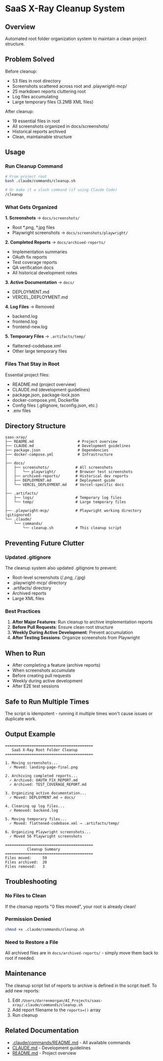 # SaaS X-Ray Cleanup System

## Overview

Automated root folder organization system to maintain a clean project structure.

## Problem Solved

Before cleanup:
- 53 files in root directory
- Screenshots scattered across root and .playwright-mcp/
- 25 markdown reports cluttering root
- Log files accumulating
- Large temporary files (3.2MB XML files)

After cleanup:
- 19 essential files in root
- All screenshots organized in docs/screenshots/
- Historical reports archived
- Clean, maintainable structure

## Usage

### Run Cleanup Command

```bash
# From project root
bash .claude/commands/cleanup.sh

# Or make it a slash command (if using Claude Code)
/cleanup
```

### What Gets Organized

**1. Screenshots** → `docs/screenshots/`
- Root *.png, *.jpg files
- Playwright screenshots → `docs/screenshots/playwright/`

**2. Completed Reports** → `docs/archived-reports/`
- Implementation summaries
- OAuth fix reports
- Test coverage reports
- QA verification docs
- All historical development notes

**3. Active Documentation** → `docs/`
- DEPLOYMENT.md
- VERCEL_DEPLOYMENT.md

**4. Log Files** → Removed
- backend.log
- frontend.log
- frontend-new.log

**5. Temporary Files** → `.artifacts/temp/`
- flattened-codebase.xml
- Other large temporary files

### Files That Stay in Root

Essential project files:
- README.md (project overview)
- CLAUDE.md (development guidelines)
- package.json, package-lock.json
- docker-compose.yml, Dockerfile
- Config files (.gitignore, tsconfig.json, etc.)
- .env files

## Directory Structure

```
saas-xray/
├── README.md                    # Project overview
├── CLAUDE.md                    # Development guidelines
├── package.json                 # Dependencies
├── docker-compose.yml           # Infrastructure
│
├── docs/
│   ├── screenshots/            # All screenshots
│   │   └── playwright/         # Browser test screenshots
│   ├── archived-reports/       # Historical dev reports
│   ├── DEPLOYMENT.md           # Deployment guide
│   └── VERCEL_DEPLOYMENT.md    # Vercel-specific docs
│
├── .artifacts/
│   ├── logs/                   # Temporary log files
│   └── temp/                   # Large temporary files
│
├── .playwright-mcp/            # Playwright working directory (gitignored)
└── .claude/
    └── commands/
        └── cleanup.sh          # This cleanup script
```

## Preventing Future Clutter

### Updated .gitignore

The cleanup system also updated .gitignore to prevent:
- Root-level screenshots (/*.png, /*.jpg)
- .playwright-mcp/ directory
- .artifacts/ directory
- Archived reports
- Large XML files

### Best Practices

1. **After Major Features**: Run cleanup to archive implementation reports
2. **Before Pull Requests**: Ensure clean root structure
3. **Weekly During Active Development**: Prevent accumulation
4. **After Testing Sessions**: Organize screenshots from Playwright

## When to Run

- After completing a feature (archive reports)
- When screenshots accumulate
- Before creating pull requests
- Weekly during active development
- After E2E test sessions

## Safe to Run Multiple Times

The script is idempotent - running it multiple times won't cause issues or duplicate work.

## Output Example

```
========================================
   SaaS X-Ray Root Folder Cleanup
========================================

1. Moving screenshots...
  ✓ Moved: landing-page-final.png

2. Archiving completed reports...
  ✓ Archived: OAUTH_FIX_REPORT.md
  ✓ Archived: TEST_COVERAGE_REPORT.md

3. Organizing active documentation...
  ✓ Moved: DEPLOYMENT.md → docs/

4. Cleaning up log files...
  ✓ Removed: backend.log

5. Moving temporary files...
  ✓ Moved: flattened-codebase.xml → .artifacts/temp/

6. Organizing Playwright screenshots...
  ✓ Moved 56 Playwright screenshots

========================================
          Cleanup Summary
========================================
Files moved:     59
Files archived:  20
Files removed:   3
```

## Troubleshooting

### No Files to Clean

If the cleanup reports "0 files moved", your root is already clean!

### Permission Denied

```bash
chmod +x .claude/commands/cleanup.sh
```

### Need to Restore a File

All archived files are in `docs/archived-reports/` - simply move them back to root if needed.

## Maintenance

The cleanup script list of reports to archive is defined in the script itself. To add new reports:

1. Edit `/Users/darrenmorgan/AI_Projects/saas-xray/.claude/commands/cleanup.sh`
2. Add report filename to the `reports=()` array
3. Run cleanup

## Related Documentation

- [.claude/commands/README.md](/.claude/commands/README.md) - All available commands
- [CLAUDE.md](/CLAUDE.md) - Development guidelines
- [README.md](/README.md) - Project overview
